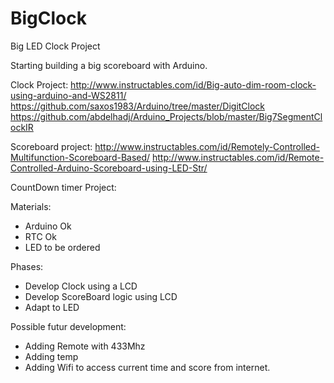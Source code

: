 # BigClock
Big LED Clock Project

Starting building a big scoreboard with Arduino.

Clock Project: 
http://www.instructables.com/id/Big-auto-dim-room-clock-using-arduino-and-WS2811/
https://github.com/saxos1983/Arduino/tree/master/DigitClock
https://github.com/abdelhadj/Arduino_Projects/blob/master/Big7SegmentClockIR

Scoreboard project:
http://www.instructables.com/id/Remotely-Controlled-Multifunction-Scoreboard-Based/
http://www.instructables.com/id/Remote-Controlled-Arduino-Scoreboard-using-LED-Str/

CountDown timer Project:


Materials:
- Arduino Ok
- RTC Ok
- LED to be ordered

Phases:
- Develop Clock using a LCD
- Develop ScoreBoard logic using LCD
- Adapt to LED

Possible futur development:
- Adding Remote with 433Mhz
- Adding temp
- Adding Wifi to access current time and score from internet.
